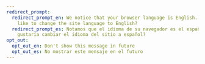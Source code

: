 ```yaml
---
redirect_prompt:
  redirect_prompt_en: We notice that your browser language is English. Would you
    like to change the site language to English?
  redirect_prompt_es: Notamos que el idioma de su navegador es el español. ¿Le
    gustaría cambiar el idioma del sitio a español?
opt_out:
  opt_out_en: Don't show this message in future
  opt_out_es: No mostrar este mensaje en el futuro
---
```

